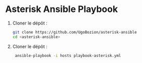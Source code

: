 # Asterisk Ansible Playbook

1. Cloner le dépôt :
   ```sh
   git clone https://github.com/UgoBozion/asterisk-ansible
   cd <asterisk-ansible>

1. Cloner le dépôt :
   ```sh
    ansible-playbook -i hosts playbook-asterisk.yml
